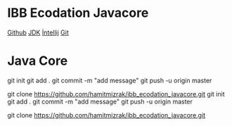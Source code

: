 # IBB Ecodation Javacore
[Github](https://github.com/iremnsoyluoglu/ibb-ecodation-javacore)
[JDK](https://www.oracle.com/tr/java/technologies/downloads/#jdk23-windows)
[İntellij](https://www.jetbrains.com/idea/download/?section=windows)
[Git](https://git-scm.com/downloads)

# Java Core
git init
git add .
git commit -m "add message"
git push -u origin master

git clone  https://github.com/hamitmizrak/ibb_ecodation_javacore.git
git init
git add .
git commit -m "add message"
git push -u origin master

git clone  https://github.com/hamitmizrak/ibb_ecodation_javacore.git
